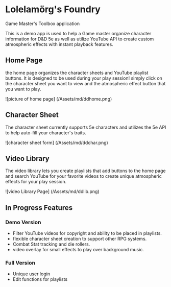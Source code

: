 # Lolelamörg's Foundry
Game Master's Toolbox application

This is a demo app is used to help a Game master organize character information for
D&D 5e as well as utilize YouTube API to create custom atmospheric effects with instant 
playback features.

## Home Page

the home page organizes the character sheets and YouTube playlist buttons. It is designed to be used during your play session! simply click on the character sheet you want to view and the atmospheric effect button that you want to play. 

![picture of home page] (/Assets/md/ddhome.png)

## Character Sheet

The character sheet currently supports 5e characters and utilizes the 5e API to help auto-fill your character's traits.

![character sheet form] (/Assets/md/ddchar.png)

## Video Library

The video library lets you create playlists that add buttons to the home page and search YouTube for your favorite videos to create unique atmospheric effects for your play session.

![video Library Page] (/Assets/md/ddlib.png)

## In Progress Features

### Demo Version
* Filter YouTube videos for copyright and ability to be placed in playlists.
* flexible character sheet creation to support other RPG systems.
* Combat Stat tracking and die rollers.
* video overlay for small effects to play over background music.

### Full Version
* Unique user login
* Edit functions for playlists
